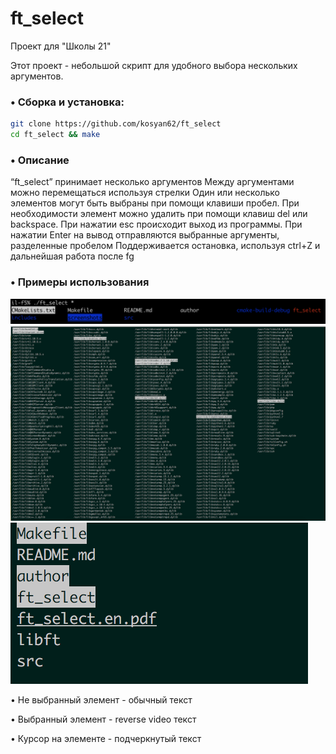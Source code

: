 # ft_select
Проект для "Школы 21"

Этот проект - небольшой скрипт для удобного выбора нескольких аргументов.
### • Сборка и установка:
```bash
git clone https://github.com/kosyan62/ft_select
cd ft_select && make
```
### • Описание
“ft_select” принимает несколько аргументов
Между аргументами можно перемещаться используя стрелки
Один или несколько элементов могут быть выбраны при помощи клавиши пробел. При необходимости элемент можно удалить при помощи клавиш del или backspace. При нажатии esc происходит выход из программы.
При нажатии Enter на вывод отправляются выбранные аргументы, разделенные пробелом
Поддерживается остановка, используя ctrl+Z и дальнейшая работа после fg
### • Примеры использования
![use](https://github.com/kosyan62/ft_select/blob/master/screenshots/use.png)
![more choise](https://github.com/kosyan62/ft_select/blob/master/screenshots/more_choise.png)
![choise](https://github.com/kosyan62/ft_select/blob/master/screenshots/choise.png)


• Не выбранный элемент - обычный текст

• Выбранный элемент - reverse video текст

• Курсор на элементе - подчеркнутый текст
